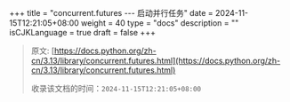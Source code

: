 +++
title = "concurrent.futures --- 启动并行任务"
date = 2024-11-15T12:21:05+08:00
weight = 40
type = "docs"
description = ""
isCJKLanguage = true
draft = false
+++

> 原文: [https://docs.python.org/zh-cn/3.13/library/concurrent.futures.html](https://docs.python.org/zh-cn/3.13/library/concurrent.futures.html)
>
> 收录该文档的时间：`2024-11-15T12:21:05+08:00`
